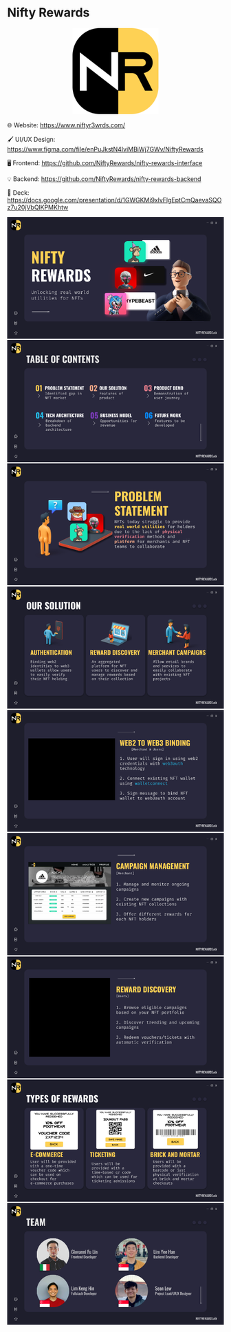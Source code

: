 # Nifty Rewards

<p align="center">
<a href="https://www.niftyr3wrds.com/">
<img src="https://github.com/NiftyRewards/.github/blob/main/profile/logo.png" width=200/>
</a>

🌐 Website: <https://www.niftyr3wrds.com/>

🖌️ UI/UX Design: <https://www.figma.com/file/enPuJkstN4IviMBiWj7GWv/NiftyRewards>

🖥️ Frontend: <https://github.com/NiftyRewards/nifty-rewards-interface>

💡 Backend: <https://github.com/NiftyRewards/nifty-rewards-backend>
  
📑 Deck: <https://docs.google.com/presentation/d/1GWGKMi9xlvFlgEptCmQaevaSQOz7u20jVbQlKPMKhtw>

![1.png](<https://github.com/NiftyRewards/.github/blob/main/profile/NiftyRewards%20Pitch%20Deck.png>)
![2.png](<https://github.com/NiftyRewards/.github/blob/main/profile/NiftyRewards%20Pitch%20Deck%20(1).png>)
![3.png](<https://github.com/NiftyRewards/.github/blob/main/profile/NiftyRewards%20Pitch%20Deck%20(2).png>)
![4.png](<https://github.com/NiftyRewards/.github/blob/main/profile/NiftyRewards%20Pitch%20Deck%20(3).png>)
![5.png](<https://github.com/NiftyRewards/.github/blob/main/profile/NiftyRewards%20Pitch%20Deck%20(4).png>)
![6.png](<https://github.com/NiftyRewards/.github/blob/main/profile/NiftyRewards%20Pitch%20Deck%20(5).png>)
![7.png](<https://github.com/NiftyRewards/.github/blob/main/profile/NiftyRewards%20Pitch%20Deck%20(6).png>)
![8.png](<https://github.com/NiftyRewards/.github/blob/main/profile/NiftyRewards%20Pitch%20Deck%20(7).png>)
![9.png](<https://github.com/NiftyRewards/.github/blob/main/profile/NiftyRewards%20Pitch%20Deck%20(8).png>)
